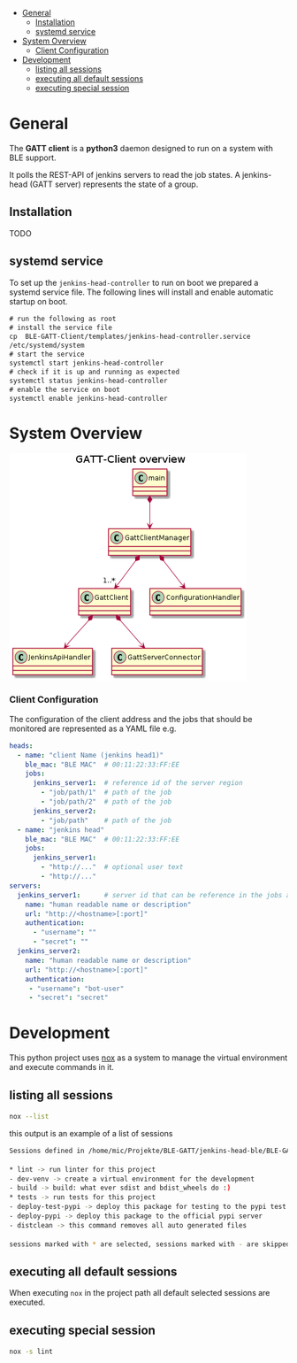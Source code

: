 
- [General](#general)
  - [Installation](#installation)
  - [systemd service](#systemd-service)
- [System Overview](#system-overview)
    - [Client Configuration](#client-configuration)
- [Development](#development)
  - [listing all sessions](#listing-all-sessions)
  - [executing all default sessions](#executing-all-default-sessions)
  - [executing special session](#executing-special-session)

# General

The **GATT client** is a **python3** daemon designed to run on a system with BLE support.

It polls the REST-API of jenkins servers to read the job states.
A jenkins-head (GATT server) represents the state of a group.

## Installation

TODO

## systemd service

To set up the `jenkins-head-controller` to run on boot we prepared a systemd service file.
The following lines will install and enable automatic startup on boot.

    # run the following as root
    # install the service file
    cp  BLE-GATT-Client/templates/jenkins-head-controller.service /etc/systemd/system
    # start the service
    systemctl start jenkins-head-controller
    # check if it is up and running as expected
    systemctl status jenkins-head-controller
    # enable the service on boot
    systemctl enable jenkins-head-controller

# System Overview

![Class Diagram](./doc/diagrams/out/ClassDiagramOverview/GATT-Client_overview.png)


### Client Configuration
The configuration of the client address and the jobs that should be monitored are represented as a YAML file e.g.
```yaml
heads:
  - name: "client Name (jenkins head1)"
    ble_mac: "BLE MAC"  # 00:11:22:33:FF:EE
    jobs:
      jenkins_server1:  # reference id of the server region
        - "job/path/1"  # path of the job
        - "job/path/2"  # path of the job
      jenkins_server2:
        - "job/path"    # path of the job
  - name: "jenkins head"
    ble_mac: "BLE MAC"  # 00:11:22:33:FF:EE
    jobs:
      jenkins_server1:
        - "http://..."  # optional user text
        - "http://..."
servers:
  jenkins_server1:      # server id that can be reference in the jobs area of the heads region
    name: "human readable name or description"
    url: "http://<hostname>[:port]"
    authentication:
      - "username": ""
      - "secret": ""
  jenkins_server2:
    name: "human readable name or description"
    url: "http://<hostname>[:port]"
    authentication:
     - "username": "bot-user"
     - "secret": "secret"
```

# Development
This python project uses [nox](https://nox.thea.codes/en/stable/index.html) as a system to manage the virtual environment and execute commands in it. 

## listing all sessions
```bash
nox --list
```

this output is an example of a list of sessions
```bash
Sessions defined in /home/mic/Projekte/BLE-GATT/jenkins-head-ble/BLE-GATT-Client/noxfile.py:

* lint -> run linter for this project
- dev-venv -> create a virtual environment for the development
- build -> build: what ever sdist and bdist_wheels do :)
* tests -> run tests for this project
- deploy-test-pypi -> deploy this package for testing to the pypi test server
- deploy-pypi -> deploy this package to the official pypi server
- distclean -> this command removes all auto generated files

sessions marked with * are selected, sessions marked with - are skipped.
``` 

## executing all default sessions
When executing `nox` in the project path all default selected sessions are executed.

## executing special session
```bash
nox -s lint
```
